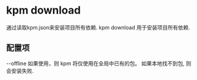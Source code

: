 # kpm download
通过读取kpm.json来安装项目所有依赖.
kpm download 用于安装项目所有依赖.
## 配置项
--offline
如果使用，则 kpm 将仅使用在全局中已有的包。 如果本地找不到包, 则会安装失败.
